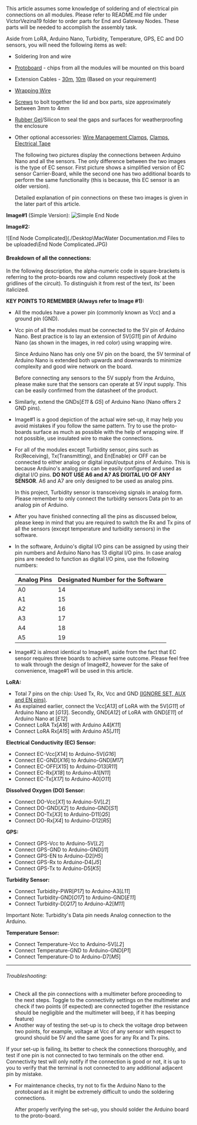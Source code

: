 This article assumes some knowledge of soldering and of electrical pin connections on all modules. Please refer to README.md file under VictorVezina19 folder to order parts for End and Gateway Nodes. These parts will be needed to accomplish the assembly task. 

Aside from LoRA, Arduino Nano, Turbidity, Temperature, GPS, EC and DO sensors, you will need the following items as well:

- Soldering Iron and wire

- [Protoboard](https://www.amazon.ca/Prototype-Soldering-Universal-Printed-Electronic/dp/B07F7WBY7Y/ref=sr_1_1?keywords=50+Pcs+Double+Sided+PCB+Board+Prototype+Kit+Soldering+5+Sizes%2C+Universal+Printed+Circuit+Board+for+DIY+and+Electronic+Project&qid=1561752898&s=hi&sr=1-1) - chips from all the modules will be mounted on this board

- Extension Cables - [30m](https://www.amazon.ca/iCreating-100ft-Extension-Changing-Flexible/dp/B07BJJK863/ref=sr_1_1_sspa?keywords=3+cable+pins+extension+cord&qid=1565811677&s=kitchen&sr=1-1-spons&psc=1&spLa=ZW5jcnlwdGVkUXVhbGlmaWVyPUEyQzJENlpNMkQ0UFNCJmVuY3J5cHRlZElkPUEwMzAxNzk1MldKQ0hFUTlESU1MMSZlbmNyeXB0ZWRBZElkPUEwOTU4NzQ1MVFGVllLM0lYU0tYVyZ3aWRnZXROYW1lPXNwX2F0ZiZhY3Rpb249Y2xpY2tSZWRpcmVjdCZkb05vdExvZ0NsaWNrPXRydWU=), [10m](https://www.amazon.ca/JACKYLED-Extension-32-8ft-Splitter-connectors/dp/B075YG2B18/ref=pd_sbs_107_5/154-2633804-7590013?_encoding=UTF8&pd_rd_i=B075YG2B18&pd_rd_r=53c70ff6-961d-4914-8689-a62aaece5d66&pd_rd_w=173ag&pd_rd_wg=5qHDi&pf_rd_p=5dcda75b-8643-4da3-9bb1-5c0233790500&pf_rd_r=9M1SQYYH0Z4JRXS7B4DG&psc=1&refRID=9M1SQYYH0Z4JRXS7B4DG=) (Based on your requirement)

- [Wrapping Wire](https://www.amazon.ca/Breadboard-B-30-1000-Plated-Copper-Wrapping/dp/B008AGUAII/ref=asc_df_B008AGUAII/?tag=googleshopc0c-20&linkCode=df0&hvadid=335174690103&hvpos=1o6&hvnetw=g&hvrand=12611580164319843966&hvpone=&hvptwo=&hvqmt=&hvdev=c&hvdvcmdl=&hvlocint=&hvlocphy=9000871&hvtargid=pla-421501630000&psc=1)

- [Screws](https://www.homedepot.ca/product/paulin-8-32x1-4-ss-pan-phillips-mach-screw/1000423510) to bolt together the lid and box parts, size approximately between 3mm to 4mm

- [Rubber Gel](https://www.canadiantire.ca/en/pdp/the-right-stuff-instant-gasket-maker-for-domestics-0382505p.html#srp)/Silicon to seal the gaps and surfaces for weatherproofing the enclosure

- Other optional accessories: [Wire Management Clamps](https://www.homedepot.ca/product/gardner-bender-3-8-x-1-4-inch-one-hole-plastic-cable-clamp-18-pack-/1000104384), [Clamps](https://www.canadiantire.ca/en/pdp/dundas-jafine-metal-worm-gear-clamp-4-in-0642957p.html#srp), [Electrical Tape](https://www.homedepot.ca/product/commercial-electric-1-2-inch-x-20-ft-vinyl-electrical-tape-multi-coloured-6-pack-/1001098924) 

  

  The following two pictures display the connections between Arduino Nano and all the sensors. The only difference between the two images is the type of EC sensor. First picture shows a simplified version of EC sensor Carrier-Board, while the second one has two additional boards to perform the same functionality (this is because, this EC sensor is an older version). 

  

  Detailed explanation of pin connections on these two images is given in the later part of this article. 

**Image#1** (Simple Version):
![Simple End Node](./)

**Image#2:**

![End Node Complicated](./Desktop\MacWater Documentation\.md Files to be uploaded\End Node Complicated.JPG)



#### Breakdown of all the connections:

In the following description, the alpha-numeric code in square-brackets is referring to the proto-boards row and column respectively (look at the gridlines of the circuit). To distinguish it from rest of the text, its' been italicized. 



**KEY POINTS TO REMEMBER (Always refer to Image #1):**  

- All the modules have a power pin (commonly known as Vcc) and a ground pin (GND).

- Vcc pin of all the modules must be connected to the 5V pin of Arduino Nano. Best practice is to lay an extension of 5V[*G11*] pin of Arduino Nano (as shown in the images, in red color) using wrapping wire. 

  Since Arduino Nano has only one 5V pin on the board, the 5V terminal of Arduino Nano is extended both upwards and downwards to minimize complexity and good wire network on the board.

  Before connecting any sensors to the 5V supply from the Arduino, please make sure that the sensors can operate at 5V input supply. This can be easily confirmed from the datasheet of the product.

- Similarly, extend the GNDs[*E11* & *G5*] of Arduino Nano (Nano offers 2 GND pins).

- Image#1 is a good depiction of the actual wire set-up, it may help you avoid mistakes if you follow the same pattern. Try to use the proto-boards surface as much as possible with the help of wrapping wire. If not possible, use insulated wire to make the connections. 

- For all of the modules except Turbidity sensor, pins such as Rx(Receiving), Tx(Transmitting), and En(Enable) or OFF can be connected to either analog or digital input/output pins of Arduino. This is because Arduino's analog pins can be easily configured and used as digital I/O pins. **DO NOT USE A6 and A7 AS DIGITAL I/O OF ANY SENSOR**. A6 and A7 are only designed to be used as analog pins.

  In this project, Turbidity sensor is transceiving signals in analog form. Please remember to only connect the turbidity sensors Data pin to an analog pin of Arduino.

- After you have finished connecting all the pins as discussed below, please keep in mind that you are required to switch the Rx and Tx pins of all the sensors (except temperature and turbidity sensors) in the software.

- In the software, Arduino's digital I/O pins can be assigned by using their pin numbers and Arduino Nano has 13 digital I/O pins. In case analog pins are needed to function as digital I/O pins, use the following numbers:

  | Analog Pins | Designated Number for the Software |
  | ----------- | ---------------------------------- |
  | A0          | 14                                 |
  | A1          | 15                                 |
  | A2          | 16                                 |
  | A3          | 17                                 |
  | A4          | 18                                 |
  | A5          | 19                                 |

  

- Image#2 is almost identical to Image#1, aside from the fact that EC sensor requires three boards to achieve same outcome. Please feel free to walk through the design of Image#2, however for the sake of convenience, Image#1 will be used in this article.



**LoRA:**

- Total 7 pins on the chip: Used Tx, Rx, Vcc and GND <u>(IGNORE SET, AUX and EN pins)</u>.
- As explained earlier, connect the Vcc[*A13*] of LoRA with the 5V[*G11*] of Arduino Nano at [*G13*]. Secondly, GND[*A12*] of LoRA with GND[*E11*] of Arduino Nano at [*E12*]
- Connect LoRA Tx[*A16*] with Arduino A4[*K11*]
- Connect LoRA Rx[*A15*] with Arduino A5[*J11*]



**Electrical Conductivity (EC) Sensor:**

- Connect EC-Vcc[*X14*] to Arduino-5V[*G16*]
- Connect EC-GND[*X16*] to Arduino-GND[*M17*]
- Connect EC-OFF[*X15*] to Arduino-D13[*R11*]
- Connect EC-Rx[*X18*] to Arduino-A1[*N11*]
- Connect EC-Tx[*X17*] to Arduino-A0[*O11*]



**Dissolved Oxygen (DO) Sensor:**

- Connect DO-Vcc[*X1*] to Arduino-5V[*L2*]
- Connect DO-GND[*X2*] to Arduino-GND[*S1*]
- Connect DO-Tx[*X3*] to Arduino-D11[*Q5*]
- Connect DO-Rx[*X4*] to Arduino-D12[*R5*]



**GPS:**

- Connect GPS-Vcc to Arduino-5V[*L2*]
- Connect GPS-GND to Arduino-GND[*I1*]
- Connect GPS-EN to Arduino-D2[*H5*]
- Connect GPS-Rx to Arduino-D4[*J5*]
- Connect GPS-Tx to Arduino-D5[*K5*]



**Turbidity Sensor:**

- Connect Turbidity-PWR[*P17*] to Arduino-A3[*L11*]
- Connect Turbidity-GND[*O17*] to Arduino-GND[*E11*]
- Connect Turbidity-D[*Q17*] to Arduino-A2[*M11*]

Important Note: Turbidity's Data pin needs Analog connection to the Arduino.



**Temperature Sensor:**

- Connect Temperature-Vcc to Arduino-5V[*L2*]
- Connect Temperature-GND to Arduino-GND[*P1*]
- Connect Temperature-D to Arduino-D7[*M5*]



------

###### Troubleshooting:

- Check all the pin connections with a multimeter before proceeding to the next steps. Toggle to the connectivity settings on the multimeter and check if two points (if expected) are connected together (the resistance should be negligible and the multimeter will beep, if it has beeping feature)
- Another way of testing the set-up is to check the voltage drop between two points, for example, voltage at Vcc of any sensor with respect to ground should be 5V and the same goes for any Rx and Tx pins. 

If your set-up is failing, its better to check the connections thoroughly, and test if one pin is not connected to two terminals on the other end. Connectivity test will only notify if the connection is good or not, it is up to you to verify that the terminal is not connected to any additional adjacent pin by mistake.  



- For maintenance checks, try not to fix the Arduino Nano to the protoboard as it might be extremely difficult to undo the soldering connections. 

  After properly verifying the set-up, you should solder the Arduino board to the proto-board.